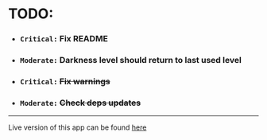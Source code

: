 # TODO:

- ### **`Critical:`** Fix README

- ### **`Moderate:`** Darkness level should return to last used level

- ### **`Critical:`** ~~Fix warnings~~

- ### **`Moderate:`** ~~Check deps updates~~
 
---
 
  Live version of this app can be found [here](https://lr-color-app.herokuapp.com/)
